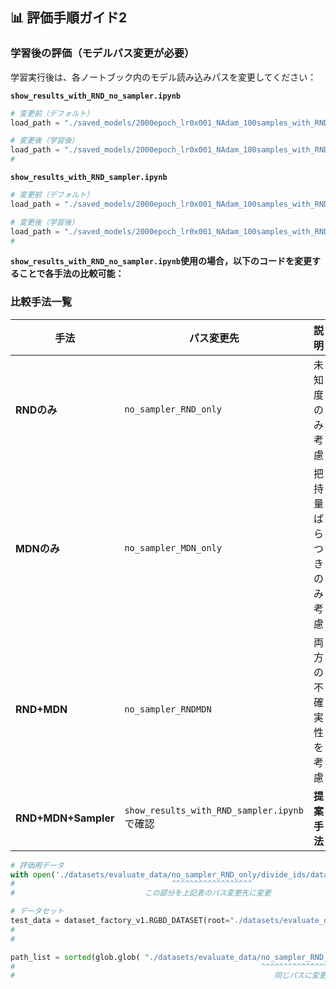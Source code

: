 ## 📊 評価手順ガイド2

### 学習後の評価（モデルパス変更が必要）
学習実行後は、各ノートブック内のモデル読み込みパスを変更してください：

**`show_results_with_RND_no_sampler.ipynb`**
```python
# 変更前（デフォルト）
load_path = "./saved_models/2000epoch_lr0x001_NAdam_100samples_with_RND_sampler"

# 変更後（学習後）  
load_path = "./saved_models/2000epoch_lr0x001_NAdam_100samples_with_RND_own"
#  
```

**`show_results_with_RND_sampler.ipynb`**
```python
# 変更前（デフォルト）
load_path = "./saved_models/2000epoch_lr0x001_NAdam_100samples_with_RND"

# 変更後（学習後）
load_path = "./saved_models/2000epoch_lr0x001_NAdam_100samples_with_RND_sampler_own"
#        
```

**`show_results_with_RND_no_sampler.ipynb`使用の場合，以下のコードを変更することで各手法の比較可能：**

### 比較手法一覧
| 手法 | パス変更先 | 説明 |
|------|------------|------|
| **RNDのみ** | `no_sampler_RND_only` | 未知度のみ考慮 |
| **MDNのみ** | `no_sampler_MDN_only` | 把持量ばらつきのみ考慮 |
| **RND+MDN** | `no_sampler_RNDMDN` | 両方の不確実性を考慮 |
| **RND+MDN+Sampler** | `show_results_with_RND_sampler.ipynb`で確認 | **提案手法** |

```python
# 評価用データ
with open('./datasets/evaluate_data/no_sampler_RND_only/divide_ids/data_test_100.pickle', mode='br') as fi:
#                                   ^^^^^^^^^^^^^^^^^^
#                             この部分を上記表のパス変更先に変更
```

```python
# データセット
test_data = dataset_factory_v1.RGBD_DATASET(root="./datasets/evaluate_data/no_sampler_RND_only", use_ids = id_test, train=False, img_size=150, crop_size=140)
#                                                                          ^^^^^^^^^^^^^^^^^^^
#                                                                             同じパスに変更
```

```python
path_list = sorted(glob.glob( "./datasets/evaluate_data/no_sampler_RND_only/color/*"))
#                                                       ^^^^^^^^^^^^^^^^^^^
#                                                          同じパスに変更
```

